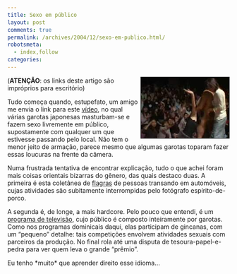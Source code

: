 ```yaml
---
title: Sexo em público
layout: post
comments: true
permalink: /archives/2004/12/sexo-em-publico.html/
robotsmeta:
  - index,follow
categories:
---
```

<img src="/img/blig/programasexo.jpg" border=1 align="right" alt="cena do programa de TV: a apresentadora agita o público, enquanto a participante 'mete as caras' na sua 'tarefa'.">(**ATENÇÃO**: os links deste artigo são impróprios para escritório)

Tudo começa quando, estupefato, um amigo me envia o link para este <a href="http://muchosucko.com/1278/Jeugd-in-Japan" >vídeo</a>, no qual várias garotas japonesas masturbam-se e fazem sexo livremente em público, supostamente com qualquer um que estivesse passando pelo local. Não tem o menor jeito de armação, parece mesmo que algumas garotas toparam fazer essas loucuras na frente da câmera.

Numa frustrada tentativa de encontrar explicação, tudo o que achei foram mais coisas orientais bizarras do gênero, das quais destaco duas. A primeira é esta coletânea de <a href="http://www.anothersite.co.uk/forum/viewtopic.php?t=5303" >flagras</a> de pessoas transando em automóveis, cujas atividades são subitamente interrompidas pelo fotógrafo espírito-de-porco.

A segunda é, de longe, a mais hardcore. Pelo pouco que entendi, é um <a href="http://www.pornhub.com/view_video.php?viewkey=6c39820e63fed2cd54db" >programa de televisão</a>, cujo público é composto inteiramente por garotas. Como nos programas dominicais daqui, elas participam de gincanas, com um &#8220;pequeno&#8221; detalhe: tais competições envolvem atividades sexuais com parceiros da produção. No final rola até uma disputa de tesoura-papel-e-pedra para ver quem leva o grande &#8220;prêmio&#8221;.

Eu tenho \*muito\* que aprender direito esse idioma&#8230;
